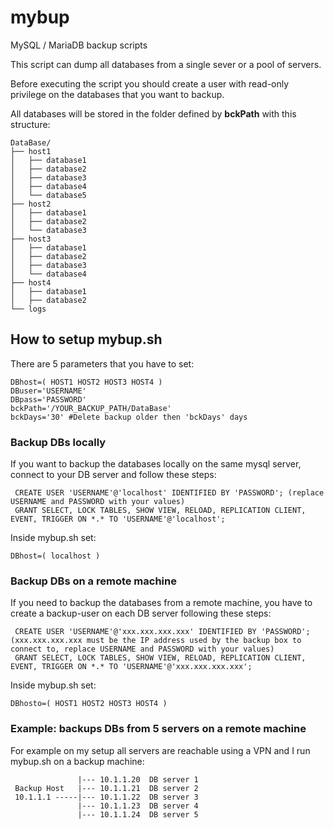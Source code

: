 # mybup
MySQL / MariaDB backup scripts

This script can dump all databases from a single sever or a pool of servers.

Before executing the script you should create a user with read-only privilege on the databases that you want to backup.

All databases will be stored in the folder defined by **bckPath** with this structure:
```
DataBase/
├── host1
│   ├── database1
│   ├── database2
│   ├── database3
│   ├── database4
│   └── database5
├── host2
│   ├── database1
│   ├── database2
│   └── database3
├── host3
│   ├── database1
│   ├── database2
│   ├── database3
│   └── database4
├── host4
│   ├── database1
│   ├── database2
└── logs
```

## How to setup mybup.sh
There are 5 parameters that you have to set:
```
DBhost=( HOST1 HOST2 HOST3 HOST4 )
DBuser='USERNAME'
DBpass='PASSWORD'
bckPath='/YOUR_BACKUP_PATH/DataBase'
bckDays='30' #Delete backup older then 'bckDays' days
```

### Backup DBs locally
If you want to backup the databases locally on the same mysql server, connect to your DB server and follow these steps:
```
 CREATE USER 'USERNAME'@'localhost' IDENTIFIED BY 'PASSWORD'; (replace USERNAME and PASSWORD with your values)
 GRANT SELECT, LOCK TABLES, SHOW VIEW, RELOAD, REPLICATION CLIENT, EVENT, TRIGGER ON *.* TO 'USERNAME'@'localhost';
```
Inside mybup.sh set:
```
DBhost=( localhost )
```

### Backup DBs on a remote machine
If you need to backup the databases from a remote machine, you have to create a backup-user on each DB server following these steps:
```
 CREATE USER 'USERNAME'@'xxx.xxx.xxx.xxx' IDENTIFIED BY 'PASSWORD'; (xxx.xxx.xxx.xxx must be the IP address used by the backup box to connect to, replace USERNAME and PASSWORD with your values)
 GRANT SELECT, LOCK TABLES, SHOW VIEW, RELOAD, REPLICATION CLIENT, EVENT, TRIGGER ON *.* TO 'USERNAME'@'xxx.xxx.xxx.xxx';
```
Inside mybup.sh set:
```
DBhosto=( HOST1 HOST2 HOST3 HOST4 )
```

### Example: backups DBs from 5 servers on a remote machine

For example on my setup all servers are reachable using a VPN and I run mybup.sh on a backup machine:

```
               |--- 10.1.1.20  DB server 1
 Backup Host   |--- 10.1.1.21  DB server 2
 10.1.1.1 -----|--- 10.1.1.22  DB server 3
               |--- 10.1.1.23  DB server 4
               |--- 10.1.1.24  DB server 5
```
